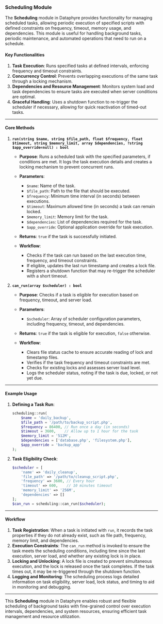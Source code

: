 ### Scheduling Module

The **Scheduling** module in Dataphyre provides functionality for managing scheduled tasks, allowing periodic execution of specified scripts with defined constraints on frequency, timeout, memory usage, and dependencies. This module is useful for handling background tasks, periodic maintenance, and automated operations that need to run on a schedule.

#### Key Functionalities

1. **Task Execution**: Runs specified tasks at defined intervals, enforcing frequency and timeout constraints.
2. **Concurrency Control**: Prevents overlapping executions of the same task through a locking mechanism.
3. **Dependencies and Resource Management**: Monitors system load and task dependencies to ensure tasks are executed when server conditions are optimal.
4. **Graceful Handling**: Uses a shutdown function to re-trigger the scheduler if necessary, allowing for quick reactivation of timed-out tasks.

---

#### Core Methods

1. **`run(string $name, string $file_path, float $frequency, float $timeout, string $memory_limit, array $dependencies, ?string $app_override=null) : bool`**

   - **Purpose**: Runs a scheduled task with the specified parameters, if conditions are met. It logs the task execution details and creates a locking mechanism to prevent concurrent runs.
   - **Parameters**:
     - `$name`: Name of the task.
     - `$file_path`: Path to the file that should be executed.
     - `$frequency`: Minimum time interval (in seconds) between executions.
     - `$timeout`: Maximum allowed time (in seconds) a task can remain locked.
     - `$memory_limit`: Memory limit for the task.
     - `$dependencies`: List of dependencies required for the task.
     - `$app_override`: Optional application override for task execution.
   - **Returns**: `true` if the task is successfully initiated.

   - **Workflow**:
     - Checks if the task can run based on the last execution time, frequency, and timeout constraints.
     - If eligible, updates the last run timestamp and creates a lock file.
     - Registers a shutdown function that may re-trigger the scheduler with a short timeout.

2. **`can_run(array $scheduler) : bool`**

   - **Purpose**: Checks if a task is eligible for execution based on frequency, timeout, and server load.
   - **Parameters**:
     - `$scheduler`: Array of scheduler configuration parameters, including frequency, timeout, and dependencies.
   - **Returns**: `true` if the task is eligible for execution, `false` otherwise.

   - **Workflow**:
     - Clears file status cache to ensure accurate reading of lock and timestamp files.
     - Verifies if the task frequency and timeout constraints are met.
     - Checks for existing locks and assesses server load level.
     - Logs the scheduler status, noting if the task is due, locked, or not yet due.

---

#### Example Usage

1. **Defining a Task Run**:
   ```php
   scheduling::run(
       $name = 'daily_backup',
       $file_path = '/path/to/backup_script.php',
       $frequency = 86400, // Run once a day (in seconds)
       $timeout = 3600,    // Allow up to 1 hour for the task
       $memory_limit = '512M',
       $dependencies = ['database.php', 'filesystem.php'],
       $app_override = 'backup_app'
   );
   ```

2. **Task Eligibility Check**:
   ```php
   $scheduler = [
       'name' => 'daily_cleanup',
       'file_path' => '/path/to/cleanup_script.php',
       'frequency' => 3600, // Every hour
       'timeout' => 600,    // 10 minutes timeout
       'memory_limit' => '256M',
       'dependencies' => []
   ];
   $can_run = scheduling::can_run($scheduler);
   ```

---

#### Workflow

1. **Task Registration**: When a task is initiated with `run`, it records the task properties if they do not already exist, such as file path, frequency, memory limit, and dependencies.
2. **Execution Constraints**: The `can_run` method is invoked to ensure the task meets the scheduling conditions, including time since the last execution, server load, and whether any existing lock is in place.
3. **Locking and Unlocking**: A lock file is created to prevent simultaneous execution, and the lock is released once the task completes. If the task times out, it may be re-triggered through the shutdown function.
4. **Logging and Monitoring**: The scheduling process logs detailed information on task eligibility, server load, lock status, and timing to aid in monitoring and debugging.

---

This **Scheduling** module in Dataphyre enables robust and flexible scheduling of background tasks with fine-grained control over execution intervals, dependencies, and system resources, ensuring efficient task management and resource utilization.